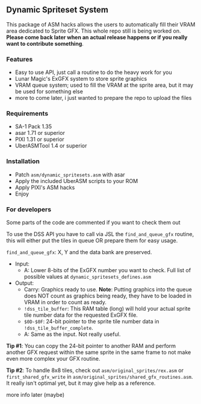 ## Dynamic Spriteset System
This package of ASM hacks allows the users to automatically fill their VRAM area dedicated to Sprite GFX.
This whole repo still is being worked on. **Please come back later when an actual release happens or if you really want to contribute something**.

### Features
* Easy to use API, just call a routine to do the heavy work for you
* Lunar Magic's ExGFX system to store sprite graphics
* VRAM queue system; used to fill the VRAM at the sprite area, but it may be used for something else
* more to come later, i just wanted to prepare the repo to upload the files

### Requirements
* SA-1 Pack 1.35
* asar 1.71 or superior
* PIXI 1.31 or superior
* UberASMTool 1.4 or superior

### Installation
* Patch `asm/dynamic_spritesets.asm` with asar
* Apply the included UberASM scripts to your ROM
* Apply PIXI's ASM hacks
* Enjoy

### For developers
Some parts of the code are commented if you want to check them out

To use the DSS API you have to call via JSL the `find_and_queue_gfx` routine, this will either put the tiles in queue OR prepare them for easy usage.

`find_and_queue_gfx`:
X, Y and the data bank are preserved.
* Input:
  * A: Lower 8-bits of the ExGFX number you want to check. Full list of possible values at `dynamic_spritesets_defines.asm`
* Output:
  * Carry: Graphics ready to use. **Note**: Putting graphics into the queue does NOT count as graphics being ready, they have to be loaded in VRAM in order to count as ready.
  * `!dss_tile_buffer`: This RAM table (long) will hold your actual sprite tile number data for the requested ExGFX file.
  * `$0D-$0F`: 24-bit pointer to the sprite tile number data in `!dss_tile_buffer_complete`.
  * A: Same as the input. Not really useful.
 
**Tip #1**: You can copy the 24-bit pointer to another RAM and perform another GFX request within the same sprite in the same frame to not make even more complex your GFX routine.

**Tip #2**: To handle 8x8 tiles, check out `asm/original_sprites/rex.asm` or `first_shared_gfx_write` in `asm/original_sprites/shared_gfx_routines.asm`. It really isn't optimal yet, but it may give help as a reference.

more info later (maybe)
